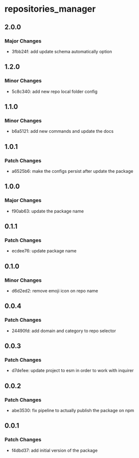 # repositories_manager

## 2.0.0

### Major Changes

- 3fbb24f: add update schema automatically option

## 1.2.0

### Minor Changes

- 5c8c340: add new repo local folder config

## 1.1.0

### Minor Changes

- b6a5121: add new commands and update the docs

## 1.0.1

### Patch Changes

- a6525b6: make the configs persist after update the package

## 1.0.0

### Major Changes

- f90ab63: update the package name

## 0.1.1

### Patch Changes

- ecdee76: update package name

## 0.1.0

### Minor Changes

- d6d2ed2: remove emoji icon on repo name

## 0.0.4

### Patch Changes

- 24490fd: add domain and category to repo selector

## 0.0.3

### Patch Changes

- d7de1ee: update project to esm in order to work with inquirer

## 0.0.2

### Patch Changes

- abe3530: fix pipeline to actually publish the package on npm

## 0.0.1

### Patch Changes

- f4dbd37: add initial version of the package

